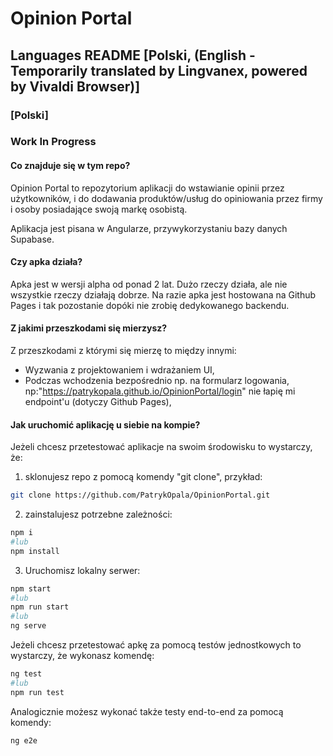# Opinion Portal

## Languages README [Polski, (English - Temporarily translated by Lingvanex, powered by Vivaldi Browser)]

### [Polski]

### Work In Progress

#### Co znajduje się w tym repo?

Opinion Portal to repozytorium aplikacji do wstawianie opinii przez użytkowników, i do dodawania produktów/usług do opiniowania przez firmy i osoby posiadające swoją markę osobistą.

Aplikacja jest pisana w Angularze, przywykorzystaniu bazy danych Supabase.

#### Czy apka działa?

Apka jest w wersji alpha od ponad 2 lat. Dużo rzeczy działa, ale nie wszystkie rzeczy działają dobrze. Na razie apka jest hostowana na Github Pages i tak pozostanie dopóki nie zrobię dedykowanego backendu.

#### Z jakimi przeszkodami się mierzysz?

Z przeszkodami z którymi się mierzę to między innymi:
- Wyzwania z projektowaniem i wdrażaniem UI,
- Podczas wchodzenia bezpośrednio np. na formularz logowania, np:"https://patrykopala.github.io/OpinionPortal/login" nie łapię mi endpoint'u (dotyczy Github Pages),


#### Jak uruchomić aplikację u siebie na kompie?

Jeżeli chcesz przetestować aplikacje na swoim środowisku to wystarczy, że:

1. sklonujesz repo z pomocą komendy "git clone", przykład:
```bash
git clone https://github.com/PatrykOpala/OpinionPortal.git
```

2. zainstalujesz potrzebne zależności:
```bash
npm i
#lub
npm install
```
3. Uruchomisz lokalny serwer:
```bash
npm start 
#lub
npm run start
#lub
ng serve
```

Jeżeli chcesz przetestować apkę za pomocą testów jednostkowych to wystarczy, że wykonasz komendę:
```bash
ng test
#lub
npm run test
```
Analogicznie możesz wykonać także testy end-to-end za pomocą komendy:
```bash
ng e2e
```

<!-- This project was generated with [Angular CLI](https://github.com/angular/angular-cli) version 12.2.1.

## Development server

Run `ng serve` for a dev server. Navigate to `http://localhost:4200/`. The app will automatically reload if you change any of the source files.

## Build

Run `ng build` to build the project. The build artifacts will be stored in the `dist/` directory.

## Running unit tests

Run `ng test` to execute the unit tests via [Karma](https://karma-runner.github.io).

## Running end-to-end tests

Run `ng e2e` to execute the end-to-end tests via a platform of your choice. To use this command, you need to first add a package that implements end-to-end testing capabilities. -->
